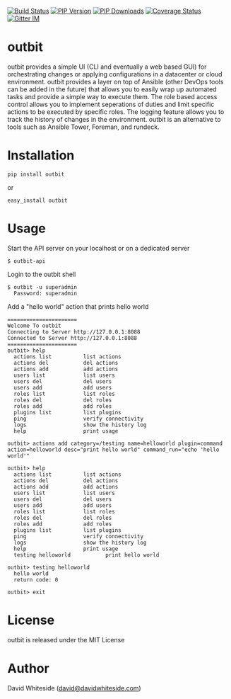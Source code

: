 [![Build Status](https://secure.travis-ci.org/starboarder2001/outbit.png?branch=develop "outbit latest build")](http://travis-ci.org/starboarder2001/outbit)
[![PIP Version](https://img.shields.io/pypi/v/outbit.svg "outbit PyPI version")](https://pypi.python.org/pypi/outbit)
[![PIP Downloads](https://img.shields.io/pypi/dm/outbit.svg "outbit PyPI downloads")](https://pypi.python.org/pypi/outbit)
[![Coverage Status](https://coveralls.io/repos/github/starboarder2001/outbit/badge.svg?branch=develop)](https://coveralls.io/github/starboarder2001/outbit?branch=develop)
[![Gitter IM](https://badges.gitter.im/Join%20Chat.svg)](https://gitter.im/starboarder2001/outbit)

outbit
===========

outbit provides a simple UI (CLI and eventually a web based GUI) for orchestrating changes or applying configurations in a datacenter or cloud environment.  outbit provides a layer on top of Ansible (other DevOps tools can be added in the future) that allows you to easily wrap up automated tasks and provide a simple way to execute them.  The role based access control allows you to implement seperations of duties and limit specific actions to be executed by specific roles.  The logging feature allows you to track the history of changes in the environment.  outbit is an alternative to tools such as Ansible Tower, Foreman, and rundeck.

Installation
===========

```shell
pip install outbit
```

or

```shell
easy_install outbit
```

Usage
===========

Start the API server on your localhost or on a dedicated server
```shell
$ outbit-api
```

Login to the outbit shell
```shell
$ outbit -u superadmin
  Password: superadmin
```

Add a "hello world" action that prints hello world
```shell
======================
Welcome To outbit
Connecting to Server http://127.0.0.1:8088
Connected to Server http://127.0.0.1:8088
======================
outbit> help
  actions list          list actions
  actions del           del actions
  actions add           add actions
  users list            list users
  users del             del users
  users add             add users
  roles list            list roles
  roles del             del roles
  roles add             add roles
  plugins list          list plugins
  ping                  verify connectivity
  logs                  show the history log
  help                  print usage

outbit> actions add category=/testing name=helloworld plugin=command action=helloworld desc="print hello world" command_run="echo 'hello world'"

outbit> help
  actions list          list actions
  actions del           del actions
  actions add           add actions
  users list            list users
  users del             del users
  users add             add users
  roles list            list roles
  roles del             del roles
  roles add             add roles
  plugins list          list plugins
  ping                  verify connectivity
  logs                  show the history log
  help                  print usage
  testing helloworld           print hello world

outbit> testing helloworld
  hello world
  return code: 0

outbit> exit
```

License
===========
outbit is released under the MIT License

Author
===========
David Whiteside (david@davidwhiteside.com)

